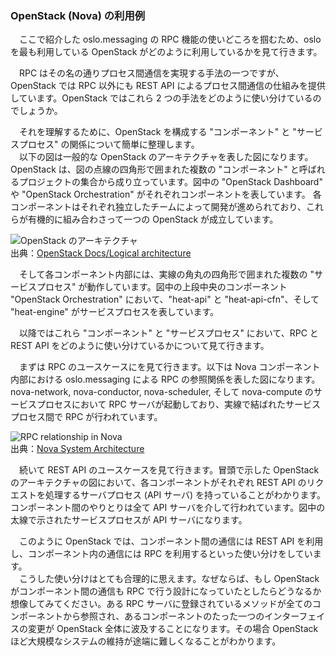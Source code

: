 ### OpenStack (Nova) の利用例
　ここで紹介した oslo.messaging の RPC 機能の使いどころを掴むため、oslo を最も利用している OpenStack がどのように利用しているかを見て行きます。  
  
　RPC はその名の通りプロセス間通信を実現する手法の一つですが、OpenStack では RPC 以外にも REST API によるプロセス間通信の仕組みを提供しています。OpenStack ではこれら 2 つの手法をどのように使い分けているのでしょうか。  

　それを理解するために、OpenStack を構成する "コンポーネント" と "サービスプロセス" の関係について簡単に整理します。  
　以下の図は一般的な OpenStack のアーキテクチャを表した図になります。OpenStack は、図の点線の四角形で囲まれた複数の "コンポーネント" と呼ばれるプロジェクトの集合から成り立っています。図中の "OpenStack Dashboard" や "OpenStack Orchestration" がそれぞれコンポーネントを表しています。 各コンポーネントはそれぞれ独立したチームによって開発が進められており、これらが有機的に組み合わさって一つの OpenStack が成立しています。  
  
![OpenStack のアーキテクチャ](http://docs.openstack.org/admin-guide/_images/openstack-arch-kilo-logical-v1.png)  
出典：[OpenStack Docs/Logical architecture](http://docs.openstack.org/admin-guide/common/get-started-logical-architecture.html)  

　そして各コンポーネント内部には、実線の角丸の四角形で囲まれた複数の "サービスプロセス" が動作しています。図中の上段中央のコンポーネント "OpenStack Orchestration" において、"heat-api" と "heat-api-cfn"、そして "heat-engine" がサービスプロセスを表しています。  

　以降ではこれら "コンポーネント" と "サービスプロセス" において、RPC と REST API をどのように使い分けているかについて見て行きます。  
  
　まずは RPC のユースケースにを見て行きます。以下は Nova コンポーネント内部における oslo.messaging による RPC の参照関係を表した図になります。nova-network, nova-conductor, nova-scheduler, そして nova-compute のサービスプロセスにおいて RPC サーバが起動しており、実線で結ばれたサービスプロセス間で RPC が行われています。  
  
![RPC relationship in Nova](https://github.com/userlocalhost2000/draft-oslo.messaging/blob/master/img/nova-rpc-usecase.png?raw=true)  
出典：[Nova System Architecture](http://docs.openstack.org/developer/nova/architecture.html)  
  
　続いて REST API のユースケースを見て行きます。冒頭で示した OpenStack のアーキテクチャの図において、各コンポーネントがそれぞれ REST API のリクエストを処理するサーバプロセス (API サーバ) を持っていることがわかります。コンポーネント間のやりとりは全て API サーバを介して行われています。図中の太線で示されたサービスプロセスが API サーバになります。  
  
　このように OpenStack では、コンポーネント間の通信には REST API を利用し、コンポーネント内の通信には RPC を利用するといった使い分けをしています。  
　こうした使い分けはとても合理的に思えます。なぜならば、もし OpenStack がコンポーネント間の通信も RPC で行う設計になっていたとしたらどうなるか想像してみてください。ある RPC サーバに登録されているメソッドが全てのコンポーネントから参照され、あるコンポーネントのたった一つのインターフェイスの変更が OpenStack 全体に波及することになります。その場合 OpenStack ほど大規模なシステムの維持が途端に難しくなることがわかります。  
